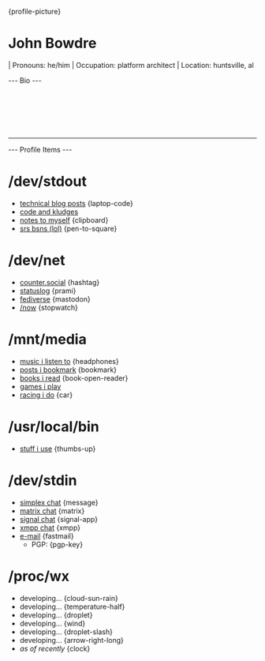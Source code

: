 {profile-picture}

# John Bowdre

| Pronouns: he/him
| Occupation: platform architect
| Location: huntsville, al

--- Bio ---

<div style="height: 5rem;"><span id="typo" data-typo-chance="2" data-typing-delay="40" data-typing-jitter="20"></span></div>

---

--- Profile Items ---

# /dev/stdout
- [technical blog posts](https://runtimeterror.dev) {laptop-code}
- [code and kludges](https://github.com/jbowdre)
- [notes to myself](https://notes.runtimeterror.dev) {clipboard}
- [srs bsns (lol)](https://srsbsns.lol) {pen-to-square}

# /dev/net
- [counter.social](https://counter.social/@john_b) {hashtag}
- [statuslog](https://status.jbowdre.lol) {prami}
- [fediverse](https://goto.srsbsns.lol/@john) {mastodon}
- [/now](https://jbowdre.lol/now) {stopwatch}

# /mnt/media
- [music i listen to](https://www.last.fm/user/pushpianotire) {headphones}
- [posts i bookmark](https://links.bowdre.net/bookmarks/shared?q=%23PostRoll) {bookmark}
- [books i read](https://app.thestorygraph.com/profile/voiceroyalslam) {book-open-reader}
- [games i play](https://steamcommunity.com/id/codesplice/)
- [racing i do](https://www.youtube.com/playlist?list=PLwzr4uKY-x-EwCv-rWNGefdikuW6Oy9O_) {car}

# /usr/local/bin
- [stuff i use](https://srsbsns.lol/uses) {thumbs-up}

# /dev/stdin
- [simplex chat](https://url.jbowdre.lol/simplex-chat-invite) {message}
- [matrix chat](https://matrix.to/#/@jbowdre:omg.lol) {matrix}
- [signal chat](https://signal.me/#eu/lyHZbMnlM16O0w48j3rshYBofO0K-iXOt9LGwln7TS-fNKEHCrxH3La325q8IjRU) {signal-app}
- [xmpp chat](https://conversations.im/i/jbowdre@omg.lol?omemo-sid-1374125881=a620f3c57733601a6646f6f13a71c86fc9be8dd4126fd158ef3e0a26beb0b434) {xmpp}
- [e-mail](mailto:jbowdre@omg.lol) {fastmail}
  - PGP: {pgp-key}

# /proc/wx
- <span id="conditions">developing...</span> {cloud-sun-rain}
- <span id="temp">developing...</span> {temperature-half}
- <span id="humidity">developing...</span> {droplet}
- <span id="wind">developing...</span> {wind}
- <span id="rainToday">developing...</span> {droplet-slash}
- <span id="pressure">developing...</span> {arrow-right-long}
- <i>as of <span id="time">recently</span></i> {clock}







